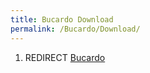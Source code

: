 ```yaml
---
title: Bucardo Download
permalink: /Bucardo/Download/
---
```


1.  REDIRECT [Bucardo](/Bucardo "wikilink")
